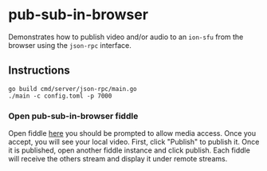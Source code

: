 # pub-sub-in-browser
Demonstrates how to publish video and/or audio to an `ion-sfu` from the browser using the `json-rpc` interface.

## Instructions
```
go build cmd/server/json-rpc/main.go
./main -c config.toml -p 7000
```
### Open pub-sub-in-browser fiddle
Open fiddle [here](https://jsfiddle.net/8gcrvojw/) you should be prompted to allow media access. Once you accept, you will see your local video. First, click "Publish" to publish it. Once it is published, open another fiddle instance and click publish. Each fiddle will receive the others stream and display it under remote streams.
